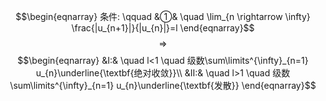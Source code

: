 $$\begin{eqnarray}
条件: \qquad 
&①& \quad \lim_{n \rightarrow \infty} \frac{|u_{n+1}|}{|u_{n}|}=l
\end{eqnarray}$$
$$\Rightarrow$$
$$\begin{eqnarray}
&Ⅰ:& \quad l<1 \quad 级数\sum\limits^{\infty}_{n=1} u_{n}\underline{\textbf{绝对收敛}}\\
&Ⅱ:& \quad l>1 \quad 级数\sum\limits^{\infty}_{n=1} u_{n}\underline{\textbf{发散}}
\end{eqnarray}$$